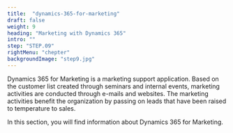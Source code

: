```yaml
---
title:  "dynamics-365-for-marketing"
draft: false
weight: 9
heading: "Marketing with Dynamics 365"
intro: ""
step: "STEP.09"
rightMenu: "chepter"
backgroundImage: "step9.jpg"
---
```

<!-- Intro -->
Dynamics 365 for Marketing is a marketing support application. Based on the customer list created through seminars and internal events, marketing activities are conducted through e-mails and websites. The marketing activities benefit the organization by passing on leads that have been raised to temperature to sales.

In this section, you will find information about Dynamics 365 for Marketing.